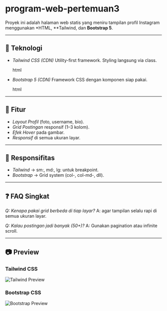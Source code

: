 # program-web-pertemuan3
Proyek ini adalah halaman web statis yang meniru tampilan profil Instagram menggunakan *HTML, **Tailwind, dan **Bootstrap 5**.

---

## 🚀 Teknologi

* *Tailwind CSS (CDN)*
  Utility-first framework. Styling langsung via class.

  html
  <script src="https://cdn.tailwindcss.com"></script>
  
* *Bootstrap 5 (CDN)*
  Framework CSS dengan komponen siap pakai.

  html
 <link href="https://cdn.jsdelivr.net/npm/bootstrap@5.3.2/dist/css/bootstrap.min.css" rel="stylesheet">
  



---

## 🎨 Fitur

* *Layout Profil* (foto, username, bio).
* *Grid Postingan* responsif (1–3 kolom).
* *Efek Hover* pada gambar.
* *Responsif* di semua ukuran layar.

---

## 📱 Responsifitas

* *Tailwind* → sm:, md:, lg: untuk breakpoint.
* *Bootstrap* → Grid system (col-, col-md-, dll).

---

## ❓ FAQ Singkat

*Q: Kenapa pakai grid berbeda di tiap layar?*
A: agar tampilan selalu rapi di semua ukuran layar.

*Q: Kalau postingan jadi banyak (50+)?*
A: Gunakan pagination atau infinite scroll.

---

## 📷 Preview

### Tailwind CSS

![Tailwind Preview](img/img10.jpg)

### Bootstrap CSS

![Bootstrap Preview](img/img9.jpg)
